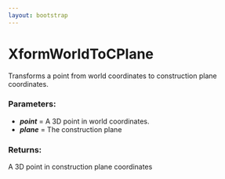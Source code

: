 ```yaml
---
layout: bootstrap
---
```


# XformWorldToCPlane

Transforms a point from world coordinates to construction plane coordinates.
        

### Parameters:

- ***point*** = A 3D point in world coordinates.
- ***plane*** = The construction plane
        

### Returns:


A 3D point in construction plane coordinates
        
